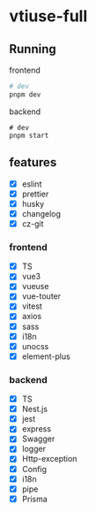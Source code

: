 # vtiuse-full

## Running

frontend

```sh
# dev
pnpm dev
```

backend

```
# dev
pnpm start
```

## features

- [x] eslint
- [x] prettier
- [x] husky
- [x] changelog
- [x] cz-git

### frontend

- [x] TS
- [x] vue3
- [x] vueuse
- [x] vue-touter
- [x] vitest
- [x] axios
- [x] sass
- [x] i18n
- [x] unocss
- [x] element-plus

### backend

- [x] TS
- [x] Nest.js
- [x] jest
- [x] express
- [x] Swagger
- [x] logger
- [x] Http-exception
- [x] Config
- [x] i18n
- [x] pipe
- [x] Prisma
